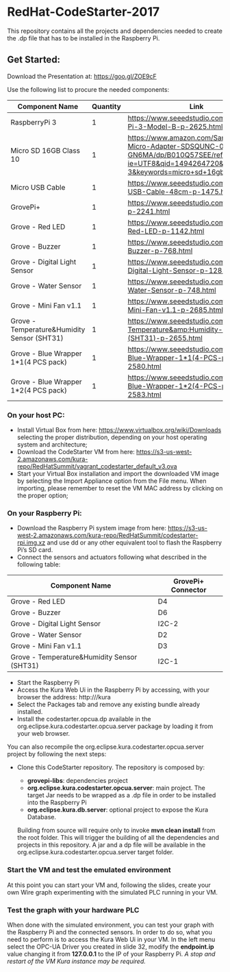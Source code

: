# RedHat-CodeStarter-2017

This repository contains all the projects and dependencies needed to create the .dp file that has to be installed in the Raspberry Pi.

## Get Started:
Download the Presentation at: https://goo.gl/ZOE9cF

Use the following list to procure the needed components:

| Component Name          | Quantity      | Link                                                           |
| ----------------------- | ------------- | -------------------------------------------------------------- |
| RaspberryPi 3           | 1             | https://www.seeedstudio.com/Raspberry-Pi-3-Model-B-p-2625.html |
| Micro SD 16GB Class 10  | 1             | https://www.amazon.com/SanDisk-Ultra-Micro-Adapter-SDSQUNC-016G-GN6MA/dp/B010Q57SEE/ref=sr_1_3?ie=UTF8&qid=1494264720&sr=8-3&keywords=micro+sd+16gb+class+10 |
| Micro USB Cable         | 1             | https://www.seeedstudio.com/Micro-USB-Cable-48cm-p-1475.html |
| GrovePi+                | 1             | https://www.seeedstudio.com/GrovePi+-p-2241.html |
| Grove - Red LED         | 1             | https://www.seeedstudio.com/Grove-Red-LED-p-1142.html |
| Grove - Buzzer          | 1             | https://www.seeedstudio.com/Grove-Buzzer-p-768.html |
| Grove - Digital Light Sensor               | 1             | https://www.seeedstudio.com/Grove-Digital-Light-Sensor-p-1281.html |
| Grove - Water Sensor                | 1             | https://www.seeedstudio.com/Grove-Water-Sensor-p-748.html |
| Grove - Mini Fan v1.1                | 1             | https://www.seeedstudio.com/Grove-Mini-Fan-v1.1-p-2685.html |
| Grove - Temperature&Humidity Sensor (SHT31)              | 1             | https://www.seeedstudio.com/Grove-Temperature&amp;Humidity-Sensor-(SHT31)-p-2655.html |
| Grove - Blue Wrapper 1*1(4 PCS pack) | 1             | https://www.seeedstudio.com/Grove-Blue-Wrapper-1*1(4-PCS-pack)-p-2580.html |
| Grove - Blue Wrapper 1*2(4 PCS pack) | 1             | https://www.seeedstudio.com/Grove-Blue-Wrapper-1*2(4-PCS-pack)-p-2583.html |

### On your host PC:
 - Install Virtual Box from here: https://www.virtualbox.org/wiki/Downloads selecting the proper distribution, depending on your host operating system and architecture;
 - Download the CodeStarter VM from here: https://s3-us-west-2.amazonaws.com/kura-repo/RedHatSummit/vagrant_codestarter_default_v3.ova
 - Start your Virtual Box installation and import the downloaded VM image by selecting the Import Appliance option from the File menu. When importing, please remember to reset the VM MAC address by clicking on the proper option;

### On your Raspberry Pi:
- Download the Raspberry Pi system image from here: https://s3-us-west-2.amazonaws.com/kura-repo/RedHatSummit/codestarter-rpi.img.xz and use dd or any other equivalent tool to flash the Raspberry Pi’s SD card.
- Connect the sensors and actuators following what described in the following table:

| Component Name          | GrovePi+ Connector      |
| ----------------------- | ------------- |
| Grove - Red LED         | D4            |
| Grove - Buzzer          | D6             |
| Grove - Digital Light Sensor               | I2C-2             |
| Grove - Water Sensor                | D2             |
| Grove - Mini Fan v1.1                | D3            |
| Grove - Temperature&Humidity Sensor (SHT31)              | I2C-1             |

- Start the Raspberry Pi
- Access the Kura Web Ui in the Raspberry Pi by accessing, with your browser the address: http://<your-raspberry-ip>/kura
- Select the Packages tab and remove any existing bundle already installed.
- Install the codestarter.opcua.dp available in the org.eclipse.kura.codestarter.opcua.server package by loading it from your web browser.

You can also recompile the org.eclipse.kura.codestarter.opcua.server project by following the next steps:
- Clone this CodeStarter repository. The repository is composed by:
  - **grovepi-libs**: dependencies project
  - **org.eclipse.kura.codestarter.opcua.server**: main project. The target Jar needs to be wrapped as a .dp file in order to be installed into the Raspberry Pi
  - **org.eclipse.kura.db.server**: optional project to expose the Kura Database.

  Building from source will require only to invoke **mvn clean install** from the root folder. This will trigger the building of all the dependencies and projects in this repository.
  A jar and a dp file will be available in the org.eclipse.kura.codestarter.opcua.server target folder. 

### Start the VM and test the emulated environment
At this point you can start your VM and, following the slides, create your own Wire graph experimenting with the simulated PLC running in your VM.

### Test the graph with your hardware PLC
When done with the simulated environment, you can test your graph with the Raspberry Pi and the connected sensors. In order to do so, what you need to perform is to access the Kura Web Ui in your VM. In the left menu select the OPC-UA Driver you created in slide 32, modify the **endpoint.ip** value changing it from **127.0.0.1** to the IP of your Raspberry Pi. _A stop and restart of the VM Kura instance may be required._
